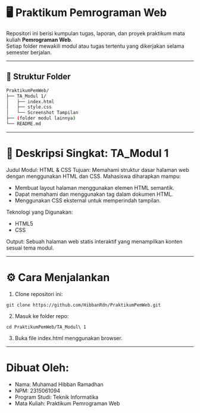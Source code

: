 # 🖥️ Praktikum Pemrograman Web

Repositori ini berisi kumpulan tugas, laporan, dan proyek praktikum mata kuliah **Pemrograman Web**.  
Setiap folder mewakili modul atau tugas tertentu yang dikerjakan selama semester berjalan.

---

## 📁 Struktur Folder

```bash
PraktikumPemWeb/
├── TA_Modul 1/
│   ├── index.html
│   ├── style.css
│   └── Screenshot Tampilan
├── (folder modul lainnya)
└── README.md
```
---

# 🧠 Deskripsi Singkat: TA_Modul 1

Judul Modul: HTML & CSS
Tujuan:
Memahami struktur dasar halaman web dengan menggunakan HTML dan CSS.
Mahasiswa diharapkan mampu:
- Membuat layout halaman menggunakan elemen HTML semantik.
- Dapat memahami dan menggunakan tag dalam dokumen HTML.
- Menggunakan CSS eksternal untuk memperindah tampilan.

Teknologi yang Digunakan:
- HTML5
- CSS
  
Output:
Sebuah halaman web statis interaktif yang menampilkan konten sesuai tema modul.

---

# ⚙️ Cara Menjalankan
1. Clone repositori ini:
```
git clone https://github.com/HibbanRdn/PraktikumPemWeb.git
```
2. Masuk ke folder repo:
```
cd PraktikumPemWeb/TA_Modul\ 1
```
3. Buka file index.html menggunakan browser.

---

# Dibuat Oleh:
- Nama: Muhamad Hibban Ramadhan
- NPM: 2315061094
- Program Studi: Teknik Informatika
- Mata Kuliah: Praktikum Pemrograman Web

